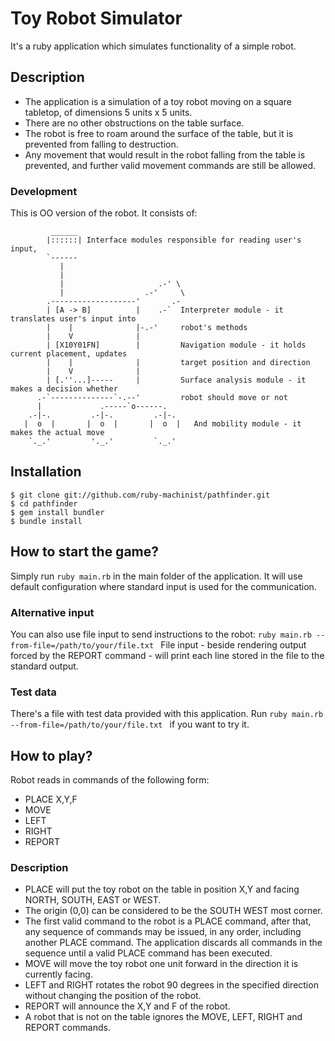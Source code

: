 # Toy Robot Simulator
It's a ruby application which simulates functionality of a simple robot.


## Description
* The application is a simulation of a toy robot moving on a square tabletop, of dimensions 5 units x 5 units.
* There are no other obstructions on the table surface.
* The robot is free to roam around the surface of the table, but it is prevented from falling to destruction. 
* Any movement that would result in the robot falling from the table is prevented, and further valid movement
commands are still be allowed.

### Development
This is OO version of the robot. It consists of:
```
         ______
        |::::::| Interface modules responsible for reading user's input,
        `------
           |
           |
           |                     .-' \
           |                  .-'     \
        .-------------------'       .-
        | [A -> B]          |    .-`  Interpreter module - it translates user's input into
        |    |              |-.-'     robot's methods
        |    V              |
        | [X10Y01FN]        |         Navigation module - it holds current placement, updates
        |    |              |         target position and direction
        |    V              |
        | [.''...]-----     |         Surface analysis module - it makes a decision whether
      .-`--------------`-.--'         robot should move or not
      |             .-----`o------.
    .-|-.         .-|-.         .-|-.
   |  o  |       |  o  |       |  o  |   And mobility module - it makes the actual move
    `._.'         '._.'         `._.'
```


## Installation

    $ git clone git://github.com/ruby-machinist/pathfinder.git
    $ cd pathfinder
    $ gem install bundler
    $ bundle install

## How to start the game?

Simply run ```ruby main.rb``` in the main folder of the application. It will use default configuration where standard
input is used for the communication.

### Alternative input

You can also use file input to send instructions to the robot: ```ruby main.rb --from-file=/path/to/your/file.txt ```
File input - beside rendering output forced by the REPORT command - will print each line stored in the file to the
standard output.

### Test data

There's a file with test data provided with this application. Run ```ruby main.rb --from-file=/path/to/your/file.txt ```
if you want to try it.

## How to play?
Robot reads in commands of the following form:
* PLACE X,Y,F
* MOVE
* LEFT
* RIGHT
* REPORT

### Description

* PLACE will put the toy robot on the table in position X,Y and facing NORTH, SOUTH, EAST or WEST.
* The origin (0,0) can be considered to be the SOUTH WEST most corner.
* The first valid command to the robot is a PLACE command, after that, any sequence of commands may be issued,
  in any order, including another PLACE command. The application discards all commands in the sequence until a valid
  PLACE command has been executed.
* MOVE will move the toy robot one unit forward in the direction it is currently facing.
* LEFT and RIGHT rotates the robot 90 degrees in the specified direction without changing the position of the robot.
* REPORT will announce the X,Y and F of the robot.
* A robot that is not on the table ignores the MOVE, LEFT, RIGHT and REPORT commands.